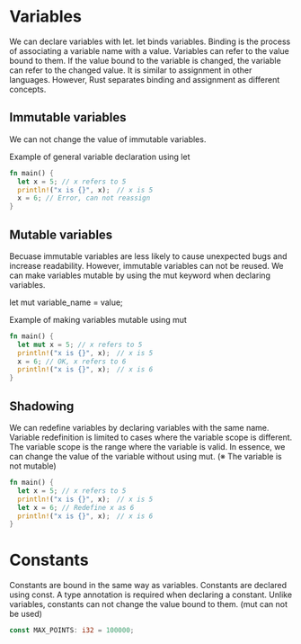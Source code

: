 # Variables
We can declare variables with let.
let binds variables.
Binding is the process of associating a variable name with a value.
Variables can refer to the value bound to them.
If the value bound to the variable is changed, the variable can refer to the changed value.
It is similar to assignment in other languages. However, Rust separates binding and assignment as different concepts.

## Immutable variables
We can not change the value of immutable variables.

Example of general variable declaration using let
```rust
fn main() {
  let x = 5; // x refers to 5
  println!("x is {}", x);　// x is 5
  x = 6; // Error, can not reassign
}
```

## Mutable variables
Becuase immutable variables are less likely to cause unexpected bugs and increase readability.
However, immutable variables can not be reused.
We can make variables mutable by using the mut keyword when declaring variables.

let mut variable_name = value;

Example of making variables mutable using mut
```rust
fn main() {
  let mut x = 5; // x refers to 5
  println!("x is {}", x);　// x is 5
  x = 6; // OK, x refers to 6
  println!("x is {}", x);　// x is 6
}
```

## Shadowing
We can redefine variables by declaring variables with the same name.
Variable redefinition is limited to cases where the variable scope is different.
The variable scope is the range where the variable is valid.
In essence, we can change the value of the variable without using mut. (※ The variable is not mutable)
```rust
fn main() {
  let x = 5; // x refers to 5
  println!("x is {}", x);　// x is 5
  let x = 6; // Redefine x as 6
  println!("x is {}", x);　// x is 6
}
```

# Constants
Constants are bound in the same way as variables.
Constants are declared using const.
A type annotation is required when declaring a constant.
Unlike variables, constants can not change the value bound to them. (mut can not be used)
```rust
const MAX_POINTS: i32 = 100000;
```